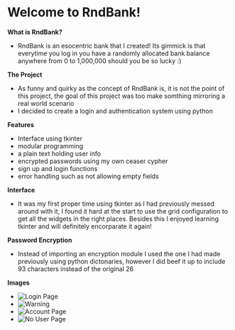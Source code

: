# Welcome to RndBank!

**What is RndBank?**
- RndBank is an esocentric bank that I created! Its gimmick is that everytime you log in you have a randomly allocated bank balance anywhere from 0 to 1,000,000 should you be so lucky :)

**The Project**
- As funny and quirky as the concept of RndBank is, it is not the point of this project, the goal of this project was too make somthing mirroring a real world scenario
- I decided to create a login and authentication system using python

**Features**
- Interface using tkinter
- modular programming
- a plain text holding user info
- encrypted passwords using my own ceaser cypher
- sign up and login functions
- error handling such as not allowing empty fields

**Interface**
- It was my first proper time using tkinter as I had previously messed around with it, I found it hard at the start to use the grid configuration to get all the widgets in the right places. Besides this I enjoyed learning tkinter and will definitely encorparate it again!

**Password Encryption**
- Instead of importing an encryption module I used the one I had made previously using python dictonaries, however I did beef it up to include 93 characters instead of the original 26

**Images**
- ![Login Page](images/RndBank_Login_Page)
- ![Warning](images/warning_page)
- ![Account Page](images/Account_page)
- ![No User Page](images/No_User_Page)



